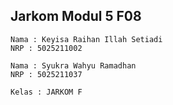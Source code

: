 ## Jarkom Modul 5 F08

    Nama : Keyisa Raihan Illah Setiadi
    NRP : 5025211002

    Nama : Syukra Wahyu Ramadhan
    NRP : 5025211037

    Kelas : JARKOM F
